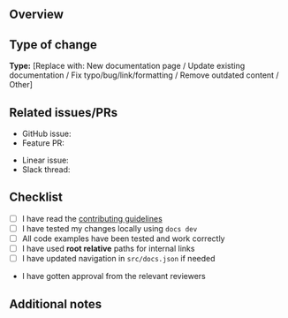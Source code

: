 ## Overview
<!-- Brief description of what documentation is being added/updated -->

## Type of change

**Type:** [Replace with: New documentation page / Update existing documentation / Fix typo/bug/link/formatting / Remove outdated content / Other]

## Related issues/PRs
<!-- 
Link to related issues, feature PRs, or discussions (if applicable)

To automatically close an issue when this PR is merged, use closing keywords:
- "closes #123" or "fixes #123" or "resolves #123"

For regular references without auto-closing, just use:
- "#123" or "See issue #123"

Examples:
- closes #456 (will auto-close issue #456 when PR is merged)
- See #789 for context (will reference but not auto-close issue #789)
-->
- GitHub issue:
- Feature PR:

<!-- For LangChain employees, if applicable: -->
- Linear issue:
- Slack thread:

## Checklist
<!-- Put an 'x' in all boxes that apply -->
- [ ] I have read the [contributing guidelines](README.md)
- [ ] I have tested my changes locally using `docs dev`
- [ ] All code examples have been tested and work correctly
- [ ] I have used **root relative** paths for internal links
- [ ] I have updated navigation in `src/docs.json` if needed
- I have gotten approval from the relevant reviewers

## Additional notes
<!-- Any other information that would be helpful for reviewers -->
